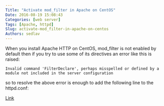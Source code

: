 ```yaml
---
Title: "Activate mod_filter in Apache on CentOS"
Date: 2016-08-19 15:08:43
Categories: [web server]
Tags: [Apache, httpd]
Slug: activate-mod_filter-in-apache-on-centos
Authors: sedlav
---
```


When you install Apache HTTP on CentOS, mod_filter is not enabled by default then if you try to use some of its directives an error like this is raised:

```
Invalid command 'FilterDeclare', perhaps misspelled or defined by a module not included in the server configuration
```

so to resolve the above error is enough to add the following line to the httpd.conf:

[Link](http://www.librebyte.net/en/apache/activate-mod_filter-in-apache-on-centos/)
